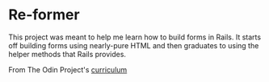 # Re-former

This project was meant to help me learn how to build forms in Rails. It starts off building forms using nearly-pure HTML and then graduates to using the helper methods that Rails provides. 

From The Odin Project's [curriculum](https://www.theodinproject.com/courses/ruby-on-rails/lessons/forms)